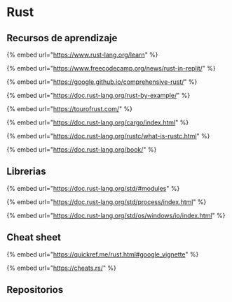 # Rust

## Recursos de aprendizaje

{% embed url="https://www.rust-lang.org/learn" %}

{% embed url="https://www.freecodecamp.org/news/rust-in-replit/" %}

{% embed url="https://google.github.io/comprehensive-rust/" %}

{% embed url="https://doc.rust-lang.org/rust-by-example/" %}

{% embed url="https://tourofrust.com/" %}

{% embed url="https://doc.rust-lang.org/cargo/index.html" %}

{% embed url="https://doc.rust-lang.org/rustc/what-is-rustc.html" %}

{% embed url="https://doc.rust-lang.org/book/" %}

## Librerias

{% embed url="https://doc.rust-lang.org/std/#modules" %}

{% embed url="https://doc.rust-lang.org/std/process/index.html" %}

{% embed url="https://doc.rust-lang.org/std/os/windows/io/index.html" %}

## Cheat sheet

{% embed url="https://quickref.me/rust.html#google_vignette" %}

{% embed url="https://cheats.rs/" %}

## Repositorios
